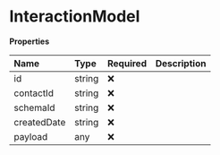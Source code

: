 # InteractionModel

**Properties**

| Name        | Type   | Required | Description |
| :---------- | :----- | :------- | :---------- |
| id          | string | ❌       |             |
| contactId   | string | ❌       |             |
| schemaId    | string | ❌       |             |
| createdDate | string | ❌       |             |
| payload     | any    | ❌       |             |
